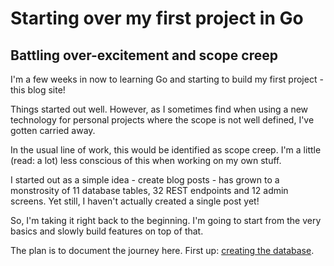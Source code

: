 # Starting over my first project in Go

## Battling over-excitement and scope creep

I'm a few weeks in now to learning Go and starting to build my first project - this blog site!

Things started out well. However, as I sometimes find when using a new technology for personal projects where the scope is not well defined, I've gotten carried away.

In the usual line of work, this would be identified as scope creep. I'm a little (read: a lot) less conscious of this when working on my own stuff.

I started out as a simple idea - create blog posts - has grown to a monstrosity of 11 database tables, 32 REST endpoints and 12 admin screens. Yet still, I haven't actually created a single post yet!

So, I'm taking it right back to the beginning. I'm going to start from the very basics and slowly build features on top of that.

The plan is to document the journey here. First up: [creating the database]().
